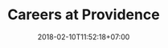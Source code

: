 ---
title: 'Careers at Providence'
date: 2018-02-10T11:52:18+07:00
heroHeading: 'Careers'
heroSubHeading: 'Providing a variety of healthcare IT related functions'
heroBackground: 'https://source.unsplash.com/SYTO3xs06fU/1600x400'
icon: 'images/lightbulb.svg'
draft: false
weight: 3
---